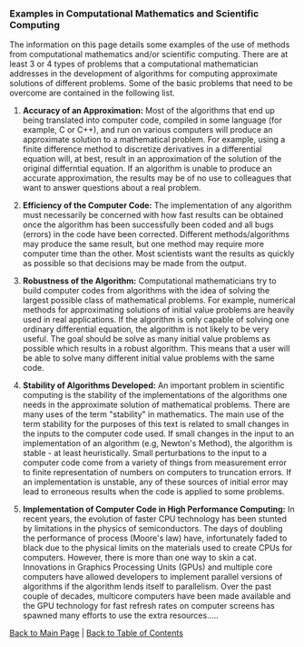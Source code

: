 ### Examples in Computational Mathematics and Scientific Computing

The information on this page details some examples of the use of methods from computational mathematics and/or scientific
computing. There are at least 3 or 4 types of problems that a computational mathematician addresses in the development of
algorithms for computing approximate solutions of different problems. Some of the basic problems that need to be overcome
are contained in the following list.

1. **Accuracy of an Approximation:**  Most of the algorithms that end up being translated into computer code, compiled in some 
language (for example, C or C++), and run on various computers will produce an approximate solution to a mathematical problem. For 
example, using a finite difference method to discretize derivatives in a differential equation will, at best, result in an 
approximation of the solution of the original differntial equation. If an algorithm is unable to produce an accurate approximation, 
the results may be of no use to colleagues that want to answer questions about a real problem.

2. **Efficiency of the Computer Code:**  The implementation of any algorithm must necessarily be concerned with how fast results 
can be obtained once the algorithm has been successfully been coded and all bugs (errors) in the code have been corrected. 
Different methods/algorithms may produce the same result, but one method may require more computer time than the other. Most 
scientists want the results as quickly as possible so that decisions may be made from the output.

3. **Robustness of the Algorithm:** Computational mathematicians try to build computer codes from algorithms with the idea of 
solving the largest possible class of mathematical problems. For example, numerical methods for approximating solutions of initial 
value problems are heavily used in real applications. If the algorithm is only capable of solving one ordinary differential 
equation, the algorithm is not likely to be very useful. The goal should be solve as many initial value problems as possible which 
results in a robust algorithm. This means that a user will be able to solve many different initial value problems with the same 
code.

4. **Stability of Algorithms Developed:** An important problem in scientific computing is the stability of the implementations
of the algorithms one needs in the approximate solution of mathematical problems. There are many uses of the term "stability" in
mathematics. The main use of the term stability for the purposes of this text is related to small changes in the inputs to the
computer code used. If small changes in the input to an implementation of an algorithm (e.g, Newton's Method), the algorithm
is stable - at least heuristically. Small perturbations to the input to a computer code come from a variety of things from
measurement error to finite representation of numbers on computers to truncation errors. If an implementation is unstable, any
of these sources of initial error may lead to erroneous results when the code is applied to some problems.

5. **Implementation of Computer Code in High Performance Computing:** In recent years, the evolution of faster CPU technology has 
been stunted by limitations in the physics of semiconductors. The days of doubling the performance of process (Moore's law) have, 
infortunately faded to black due to the physical limits on the materials used to create CPUs for computers. However, there is more 
than one way to skin a cat. Innovations in Graphics Processing Units (GPUs) and multiple core computers have allowed developers to 
implement parallel versions of algorithms if the algorithm lends itself to parallelism. Over the past couple of decades, multicore 
computers have been made available and the GPU technology for fast refresh rates on computer screens has spawned many efforts to 
use the extra resources.....

[Back to Main Page](https://jvkoebbe.github.io/math4610/main) | 
  [Back to Table of Contents](https://jvkoebbe.github.io/math4610/tableOfContents)
